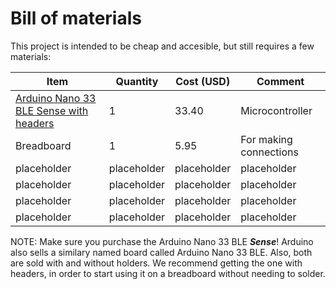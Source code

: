 # Bill of materials

This project is intended to be cheap and accesible, but still requires a few materials:

 Item | Quantity | Cost (USD) | Comment
------|----------|------------|--------
[Arduino Nano 33 BLE Sense with headers](https://store.arduino.cc/usa/nano-33-ble-sense-with-headers) | 1 | 33.40 | Microcontroller
Breadboard | 1 | 5.95 | For making connections
placeholder | placeholder | placeholder | placeholder
placeholder | placeholder | placeholder | placeholder
placeholder | placeholder | placeholder | placeholder
placeholder | placeholder | placeholder | placeholder

NOTE: Make sure you purchase the Arduino Nano 33 BLE ***Sense***! Arduino also sells a similary named board called Arduino Nano 33 BLE. Also, both are sold with and without holders. We recommend getting the one with headers, in order to start using it on a breadboard without needing to solder.